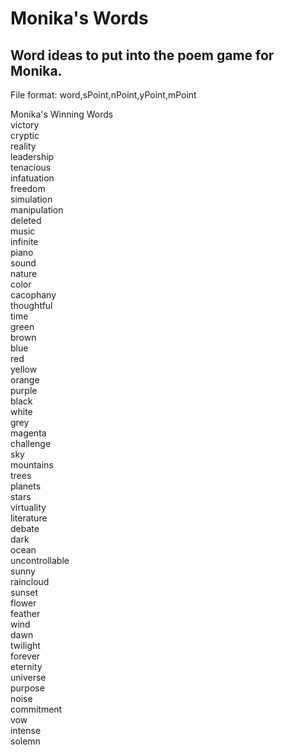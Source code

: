 # Monika's Words
## Word ideas to put into the poem game for Monika.  
File format: word,sPoint,nPoint,yPoint,mPoint 
  
Monika's Winning Words  
victory  
cryptic  
reality  
leadership  
tenacious  
infatuation  
freedom  
simulation  
manipulation  
deleted  
music  
infinite  
piano  
sound  
nature  
color  
cacophany  
thoughtful  
time  
green  
brown  
blue  
red  
yellow  
orange  
purple  
black  
white  
grey  
magenta  
challenge  
sky  
mountains  
trees  
planets  
stars  
virtuality  
literature  
debate  
dark  
ocean  
uncontrollable  
sunny  
raincloud  
sunset  
flower  
feather  
wind  
dawn  
twilight  
forever  
eternity  
universe  
purpose  
noise  
commitment  
vow  
intense  
solemn
